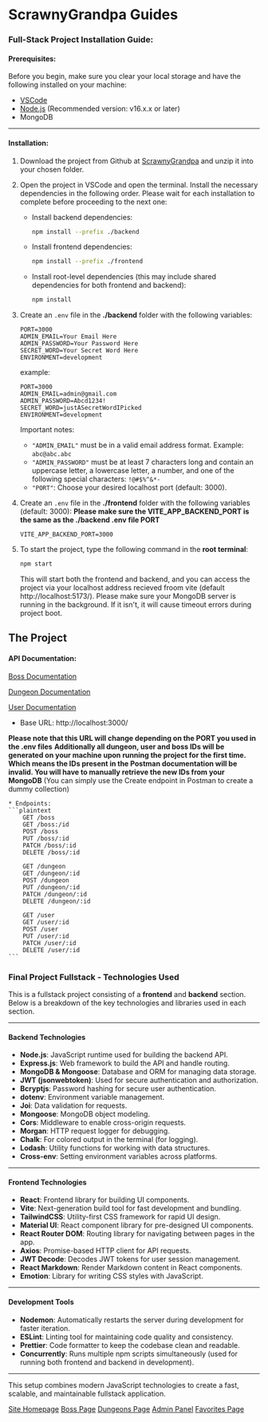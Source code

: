 # ScrawnyGrandpa Guides

### Full-Stack Project Installation Guide:

#### Prerequisites:

Before you begin, make sure you clear your local storage and have the following installed on your machine:

- [VSCode](https://code.visualstudio.com/download)
- [Node.js](https://nodejs.org/en/download/prebuilt-installer) (Recommended version: v16.x.x or later)
- MongoDB

---

#### Installation:

1. Download the project from Github at [ScrawnyGrandpa](https://github.com/ScrawnyGrandpa/Final_Project_Fullstack) and unzip it into your chosen folder.
2. Open the project in VSCode and open the terminal. Install the necessary dependencies in the following order. Please wait for each installation to complete before proceeding to the next one:

    - Install backend dependencies:
      ```bash
      npm install --prefix ./backend
      ```

    - Install frontend dependencies:
      ```bash
      npm install --prefix ./frontend
      ```

    - Install root-level dependencies (this may include shared dependencies for both frontend and backend):
      ```bash
      npm install
      ```

3. Create an `.env` file in the **./backend** folder with the following variables:

    ```plaintext
    PORT=3000
    ADMIN_EMAIL=Your Email Here
    ADMIN_PASSWORD=Your Password Here
    SECRET_WORD=Your Secret Word Here
    ENVIRONMENT=development
    ```

    example:
    ```plaintext
    PORT=3000
    ADMIN_EMAIL=admin@gmail.com
    ADMIN_PASSWORD=Abcd1234!
    SECRET_WORD=justASecretWordIPicked
    ENVIRONMENT=development
    ```

    Important notes:
    - `"ADMIN_EMAIL"` must be in a valid email address format. Example: `abc@abc.abc`
    - `"ADMIN_PASSWORD"` must be at least 7 characters long and contain an uppercase letter, a lowercase letter, a number, and one of the following special characters: `!@#$%^&*-`
    - `"PORT"`: Choose your desired localhost port (default: 3000).

4. Create an `.env` file in the **./frontend** folder with the following variables (default: 3000):
**Please make sure the VITE_APP_BACKEND_PORT is the same as the ./backend .env file PORT**

    ```plaintext
    VITE_APP_BACKEND_PORT=3000
    ```

5. To start the project, type the following command in the **root terminal**:
    
    ```bash
    npm start
    ```

    This will start both the frontend and backend, and you can access the project via your localhost address recieved froom vite (default http://localhost:5173/).
    Please make sure your MongoDB server is running in the background. If it isn't, it will cause timeout errors during project boot.

## The Project
#### API Documentation:

[Boss Documentation](https://documenter.getpostman.com/view/37787175/2sAYHzJ4Ff)

[Dungeon Documentation](https://documenter.getpostman.com/view/37787175/2sAYHzJ4Fi)

[User Documentation](https://documenter.getpostman.com/view/37787175/2sAYHzJ4Ky)

* Base URL: http://localhost:3000/ 

**Please note that this URL will change depending on the PORT you used in the .env files**
**Additionally all dungeon, user and boss IDs will be generated on your machine upon running the project for the first time. Which means the IDs present in the Postman documentation will be invalid. You will have to manually retrieve the new IDs from your MongoDB**
(You can simply use the Create endpoint in Postman to create a dummy collection)
    
    * Endpoints:
    ```plaintext
        GET /boss
        GET /boss:/id
        POST /boss
        PUT /boss/:id
        PATCH /boss/:id
        DELETE /boss/:id

        GET /dungeon
        GET /dungeon/:id
        POST /dungeon
        PUT /dungeon/:id
        PATCH /dungeon/:id
        DELETE /dungeon/:id

        GET /user
        GET /user/:id
        POST /user
        PUT /user/:id
        PATCH /user/:id
        DELETE /user/:id
    ```

### Final Project Fullstack - Technologies Used

This is a fullstack project consisting of a **frontend** and **backend** section. Below is a breakdown of the key technologies and libraries used in each section.

---

#### Backend Technologies

- **Node.js**: JavaScript runtime used for building the backend API.
- **Express.js**: Web framework to build the API and handle routing.
- **MongoDB & Mongoose**: Database and ORM for managing data storage.
- **JWT (jsonwebtoken)**: Used for secure authentication and authorization.
- **Bcryptjs**: Password hashing for secure user authentication.
- **dotenv**: Environment variable management.
- **Joi**: Data validation for requests.
- **Mongoose**: MongoDB object modeling.
- **Cors**: Middleware to enable cross-origin requests.
- **Morgan**: HTTP request logger for debugging.
- **Chalk**: For colored output in the terminal (for logging).
- **Lodash**: Utility functions for working with data structures.
- **Cross-env**: Setting environment variables across platforms.

---

#### Frontend Technologies

- **React**: Frontend library for building UI components.
- **Vite**: Next-generation build tool for fast development and bundling.
- **TailwindCSS**: Utility-first CSS framework for rapid UI design.
- **Material UI**: React component library for pre-designed UI components.
- **React Router DOM**: Routing library for navigating between pages in the app.
- **Axios**: Promise-based HTTP client for API requests.
- **JWT Decode**: Decodes JWT tokens for user session management.
- **React Markdown**: Render Markdown content in React components.
- **Emotion**: Library for writing CSS styles with JavaScript.

---

#### Development Tools

- **Nodemon**: Automatically restarts the server during development for faster iteration.
- **ESLint**: Linting tool for maintaining code quality and consistency.
- **Prettier**: Code formatter to keep the codebase clean and readable.
- **Concurrently**: Runs multiple npm scripts simultaneously (used for running both frontend and backend in development).

---

This setup combines modern JavaScript technologies to create a fast, scalable, and maintainable fullstack application.

[Site Homepage](./frontend/public/assets/homePage.png)
[Boss Page](./frontend/public/assets/raidBossPage.png)
[Dungeons Page](./frontend/public/assets/dungeonsPage.png)
[Admin Panel](./frontend/public/assets/adminPortalPage.png)
[Favorites Page](./frontend/public/assets/favsPage.png)